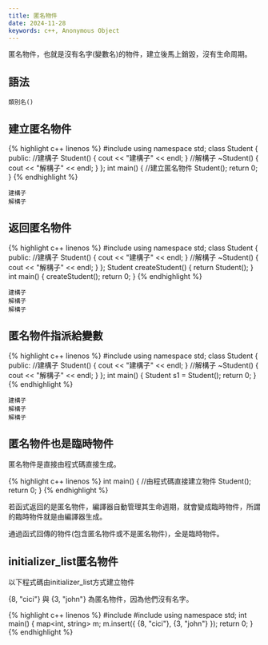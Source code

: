 ```yaml
---
title: 匿名物件
date: 2024-11-28
keywords: c++, Anonymous Object
---
```


匿名物件，也就是沒有名字(變數名)的物件，建立後馬上銷毀，沒有生命周期。

## 語法

```
類別名()
```

## 建立匿名物件

{% highlight c++ linenos %}
#include <iostream>
using namespace std;
class Student {
public:
    //建構子
    Student() {
        cout << "建構子" << endl;
    }
    //解構子
    ~Student() {
        cout << "解構子" << endl;
    }
};
int main() {
  //建立匿名物件
  Student();
  return 0;
}
{% endhighlight %}
```
建構子
解構子
```

## 返回匿名物件

{% highlight c++ linenos %}
#include <iostream>
using namespace std;
class Student {
public:
    //建構子
    Student() {
        cout << "建構子" << endl;
    }
    //解構子
    ~Student() {
        cout << "解構子" << endl;
    }
};
Student createStudent() {
  return Student();
}
int main() {
  createStudent();
  return 0;
}
{% endhighlight %}
```
建構子
解構子
解構子
```

## 匿名物件指派給變數
{% highlight c++ linenos %}
#include <iostream>
using namespace std;
class Student {
public:
    //建構子
    Student() {
        cout << "建構子" << endl;
    }
    //解構子
    ~Student() {
        cout << "解構子" << endl;
    }
};
int main() {
  Student s1 = Student();
  return 0;
}
{% endhighlight %}
```
建構子
解構子
解構子
```

## 匿名物件也是臨時物件

匿名物件是直接由程式碼直接生成。

{% highlight c++ linenos %}
int main() {
  //由程式碼直接建立物件
  Student();
  return 0;
}
{% endhighlight %}

若函式返回的是匿名物件，編譯器自動管理其生命週期，就會變成臨時物件，所謂的臨時物件就是由編譯器生成。

通過函式回傳的物件(包含匿名物件或不是匿名物件)，全是臨時物件。


## initializer_list匿名物件

以下程式碼由initializer_list方式建立物件

\{8, \"cici\"\}
與
\{3, \"john\"\}
為匿名物件，因為他們沒有名字。

{% highlight c++ linenos %}
#include <map>
#include <string>
using namespace std;
int main() {
    map<int, string> m;
    m.insert({ {8, "cici"}, {3, "john"} });
    return 0;
}
{% endhighlight %}